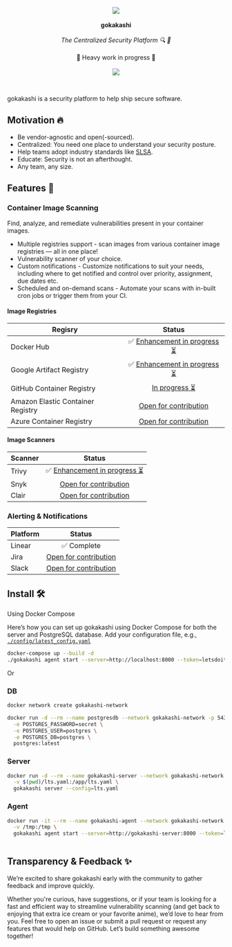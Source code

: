 <p align="center">
   <img src="https://github.com/user-attachments/assets/d5a52847-eeac-4cbc-a047-7991a003a523">
  <br><br>
  <span><b>gokakashi</b></span>
  <br><br>
  <i>The Centralized Security Platform 🔍 🚀</i>
  <br><br>
  <span>🚧 Heavy work in progress 🚧</span>
  <br><br>
  <a href="https://github.com/shinobistack/gokakashi/actions/workflows/build.yml"><image src="https://github.com/shinobistack/gokakashi/actions/workflows/build.yml/badge.svg" /></a>
</p>

&nbsp;

gokakashi is a security platform to help ship secure software.

## Motivation 🔥

- Be vendor-agnostic and open(-sourced).
- Centralized: You need one place to understand your security posture.
- Help teams adopt industry standards like [SLSA](https://slsa.dev/).
- Educate: Security is not an afterthought.
- Any team, any size.

## Features 🎁

### Container Image Scanning

Find, analyze, and remediate vulnerabilities present in your container images.

- Multiple registries support - scan images from various container image registries — all in one place!
- Vulnerability scanner of your choice.
- Custom notifications - Customize notifications to suit your needs, including where to get notified and control over priority, assignment, due dates etc.
- Scheduled and on-demand scans - Automate your scans with in-built cron jobs or trigger them from your CI.

#### Image Registries

| Regisry | Status |
|--------------|:-----------------:|
| Docker Hub | ✅ [Enhancement in progress ⏳](https://github.com/shinobistack/gokakashi/issues/81) |
| Google Artifact Registry | ✅ [Enhancement in progress ⏳](https://github.com/shinobistack/gokakashi/issues/82) |
| GitHub Container Registry | [In progress ⏳](https://github.com/shinobistack/gokakashi/issues/83) |
| Amazon Elastic Container Registry | [Open for contribution](https://github.com/shinobistack/gokakashi/issues/84)  |
| Azure Container Registry | [Open for contribution](https://github.com/shinobistack/gokakashi/issues/85) |

#### Image Scanners

| Scanner |                                       Status                                       |
|---------|:----------------------------------------------------------------------------------:|
| Trivy | ✅ [Enhancement in progress ⏳](https://github.com/shinobistack/gokakashi/issues/86) |
| Snyk  |    [Open for contribution](https://github.com/shinobistack/gokakashi/issues/87)    |
| Clair |    [Open for contribution](https://github.com/shinobistack/gokakashi/issues/88)    |


### Alerting & Notifications

| Platform |                                    Status                                     |
|----------|:-----------------------------------------------------------------------------:|
| Linear   |                                  ✅ Complete                                   |
| Jira     | [Open for contribution](https://github.com/shinobistack/gokakashi/issues/105) |
| Slack    | [Open for contribution](https://github.com/shinobistack/gokakashi/issues/106) |


## Install 🛠️


Using Docker Compose

Here’s how you can set up gokakashi using Docker Compose for both the server and PostgreSQL database.
Add your configuration file, e.g., [`./config/latest_config.yaml`](config/latest_config.yaml)


```sh
docker-compose up --build -d
./gokakashi agent start --server=http://localhost:8000 --token=letsdoit --workspace=/tmp

```
Or
### DB
```sh 
docker network create gokakashi-network

docker run -d --rm --name postgresdb --network gokakashi-network -p 5432:5432 \
  -e POSTGRES_PASSWORD=secret \
  -e POSTGRES_USER=postgres \
  -e POSTGRES_DB=postgres \
  postgres:latest

```
### Server

```sh
docker run -d --rm --name gokakashi-server --network gokakashi-network -p 8000:8000 \
  -v $(pwd)/lts.yaml:/app/lts.yaml \
  gokakashi server --config=lts.yaml

```

### Agent

```sh
docker run -it --rm --name gokakashi-agent --network gokakashi-network \
  -v /tmp:/tmp \
  gokakashi agent start --server=http://gokakashi-server:8000 --token=letsdoit --workspace=/tmp
  
```

## Transparency & Feedback ✨
We’re excited to share gokakashi early with the community to gather feedback and improve quickly.

Whether you're curious, have suggestions, or if your team is looking for a fast and efficient way to streamline vulnerability scanning (and get back to enjoying that extra ice cream or your favorite anime), we’d love to hear from you. Feel free to open an issue or submit a pull request or request any features that would help on GitHub. Let’s build something awesome together!
